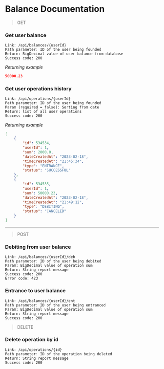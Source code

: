 # Balance Documentation

> GET

### Get user balance
````
Link: /api/balances/{userId}
Path parameter: ID of the user being founded 
Return: BigDecimal value of user balance from database
Success code: 200
````
*Returning example*
```json
50000.23
```

### Get user operations history
````
Link: /api/operations/{userId}
Path parameter: ID of the user being founded 
Param (required = false): Sorting from date
Return: list of all user operations 
Success code: 200
````

*Returning example*
```json
[
    {
        "id": 534534,
        "userId": 1,
        "sum": 2000.0,
        "dateCreatedAt": "2023-02-18",
        "timeCreatedAt": "21:45:34",
        "type": "ENTRANCE",
        "status": "SUCCESSFUL"
    },
    {
        "id": 534535,
        "userId": 1,
        "sum": 50000.23,
        "dateCreatedAt": "2023-02-18",
        "timeCreatedAt": "21:49:12",
        "type": "DEBITING",
        "status": "CANCELED"
    }
]
```

<hr>

>POST

### Debiting from user balance

````
Link: /api/balances/{userId}/deb
Path parameter: ID of the user being debited
Param: BigDecimal value of operation sum
Return: String report message
Success code: 200
Error code: 423
````

### Entrance to user balance

````
Link: /api/balances/{userId}/ent
Path parameter: ID of the user being entranced
Param: BigDecimal value of operation sum
Return: String report message
Success code: 200
````

> DELETE

### Delete operation by id

````
Link: /api/operations/{id}
Path parameter: ID of the operation being deleted
Return: String report message
Success code: 200
````
